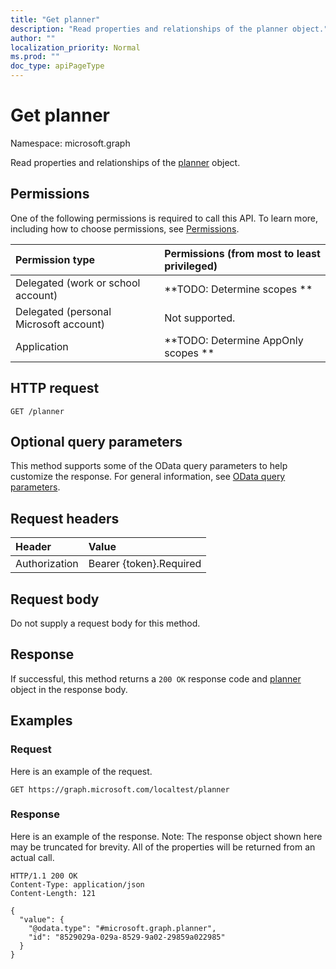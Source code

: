 ```yaml
---
title: "Get planner"
description: "Read properties and relationships of the planner object."
author: ""
localization_priority: Normal
ms.prod: ""
doc_type: apiPageType
---
```


# Get planner

Namespace: microsoft.graph

Read properties and relationships of the [planner](../resources/planner.md) object.

## Permissions
One of the following permissions is required to call this API. To learn more, including how to choose permissions, see [Permissions](/concepts/permissions-reference.md).

|Permission type|Permissions (from most to least privileged)|
|:---|:---|
|Delegated (work or school account)|**TODO: Determine scopes **|
|Delegated (personal Microsoft account)|Not supported.|
|Application|**TODO: Determine AppOnly scopes **|

## HTTP request
<!-- {
  "blockType": "ignored"
}
-->
``` http
GET /planner
```

## Optional query parameters
This method supports some of the OData query parameters to help customize the response. For general information, see [OData query parameters](/graph/query-parameters).

## Request headers
|Header|Value|
|:---|:---|
|Authorization|Bearer {token}.Required|

## Request body
Do not supply a request body for this method.

## Response
If successful, this method returns a `200 OK` response code and [planner](../resources/planner.md) object in the response body.

## Examples

### Request
Here is an example of the request.
<!-- {
  "blockType": "request",
  "name": "get_planner"
}
-->
``` http
GET https://graph.microsoft.com/localtest/planner
```

### Response
Here is an example of the response. Note: The response object shown here may be truncated for brevity. All of the properties will be returned from an actual call.
<!-- {
  "blockType": "response",
  "truncated": true,
  "@odata.type": "microsoft.graph.planner"
}
-->
``` http
HTTP/1.1 200 OK
Content-Type: application/json
Content-Length: 121

{
  "value": {
    "@odata.type": "#microsoft.graph.planner",
    "id": "8529029a-029a-8529-9a02-29859a022985"
  }
}
```

